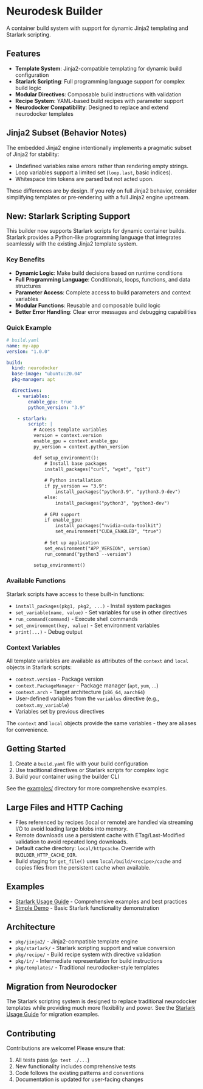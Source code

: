 # Neurodesk Builder

A container build system with support for dynamic Jinja2 templating and Starlark scripting.

## Features

- **Template System**: Jinja2-compatible templating for dynamic build configuration
- **Starlark Scripting**: Full programming language support for complex build logic
- **Modular Directives**: Composable build instructions with validation
- **Recipe System**: YAML-based build recipes with parameter support
- **Neurodocker Compatibility**: Designed to replace and extend neurodocker templates

## Jinja2 Subset (Behavior Notes)

The embedded Jinja2 engine intentionally implements a pragmatic subset of Jinja2 for stability:
- Undefined variables raise errors rather than rendering empty strings.
- Loop variables support a limited set (`loop.last`, basic indices).
- Whitespace trim tokens are parsed but not acted upon.

These differences are by design. If you rely on full Jinja2 behavior, consider simplifying templates or pre‑rendering with a full Jinja2 engine upstream.

## New: Starlark Scripting Support

This builder now supports Starlark scripts for dynamic container builds. Starlark provides a Python-like programming language that integrates seamlessly with the existing Jinja2 template system.

### Key Benefits

- **Dynamic Logic**: Make build decisions based on runtime conditions
- **Full Programming Language**: Conditionals, loops, functions, and data structures
- **Parameter Access**: Complete access to build parameters and context variables
- **Modular Functions**: Reusable and composable build logic
- **Better Error Handling**: Clear error messages and debugging capabilities

### Quick Example

```yaml
# build.yaml
name: my-app
version: "1.0.0"

build:
  kind: neurodocker
  base-image: "ubuntu:20.04"
  pkg-manager: apt

  directives:
    - variables:
        enable_gpu: true
        python_version: "3.9"

    - starlark:
        script: |
          # Access template variables
          version = context.version
          enable_gpu = context.enable_gpu
          py_version = context.python_version

          def setup_environment():
              # Install base packages
              install_packages("curl", "wget", "git")
              
              # Python installation
              if py_version == "3.9":
                  install_packages("python3.9", "python3.9-dev")
              else:
                  install_packages("python3", "python3-dev")
              
              # GPU support
              if enable_gpu:
                  install_packages("nvidia-cuda-toolkit")
                  set_environment("CUDA_ENABLED", "true")
              
              # Set up application
              set_environment("APP_VERSION", version)
              run_command("python3 --version")

          setup_environment()
```

### Available Functions

Starlark scripts have access to these built-in functions:

- `install_packages(pkg1, pkg2, ...)` - Install system packages
- `set_variable(name, value)` - Set variables for use in other directives
- `run_command(command)` - Execute shell commands
- `set_environment(key, value)` - Set environment variables
- `print(...)` - Debug output

### Context Variables

All template variables are available as attributes of the `context` and `local` objects in Starlark scripts:

- `context.version` - Package version
- `context.PackageManager` - Package manager (`apt`, `yum`, ...)
- `context.arch` - Target architecture (`x86_64`, `aarch64`)
- User-defined variables from the `variables` directive (e.g., `context.my_variable`)
- Variables set by previous directives

The `context` and `local` objects provide the same variables - they are aliases for convenience.

## Getting Started

1. Create a `build.yaml` file with your build configuration
2. Use traditional directives or Starlark scripts for complex logic
3. Build your container using the builder CLI

See the [examples/](examples/) directory for more comprehensive examples.

## Large Files and HTTP Caching

- Files referenced by recipes (local or remote) are handled via streaming I/O to avoid loading large blobs into memory.
- Remote downloads use a persistent cache with ETag/Last-Modified validation to avoid repeated long downloads.
- Default cache directory: `local/httpcache`. Override with `BUILDER_HTTP_CACHE_DIR`.
- Build staging for `get_file()` uses `local/build/<recipe>/cache` and copies files from the persistent cache when available.

## Examples

- [Starlark Usage Guide](examples/starlark_usage.md) - Comprehensive examples and best practices
- [Simple Demo](examples/starlark-demo.yaml) - Basic Starlark functionality demonstration

## Architecture

- `pkg/jinja2/` - Jinja2-compatible template engine
- `pkg/starlark/` - Starlark scripting support and value conversion
- `pkg/recipe/` - Build recipe system with directive validation
- `pkg/ir/` - Intermediate representation for build instructions
- `pkg/templates/` - Traditional neurodocker-style templates

## Migration from Neurodocker

The Starlark scripting system is designed to replace traditional neurodocker templates while providing much more flexibility and power. See the [Starlark Usage Guide](examples/starlark_usage.md) for migration examples.

## Contributing

Contributions are welcome! Please ensure that:

1. All tests pass (`go test ./...`)
2. New functionality includes comprehensive tests
3. Code follows the existing patterns and conventions
4. Documentation is updated for user-facing changes
